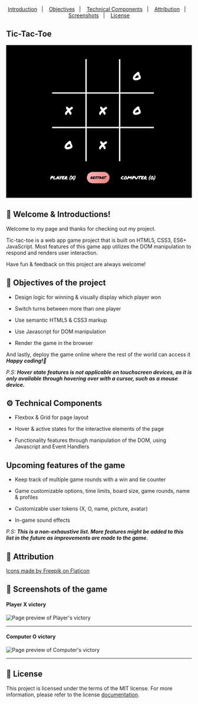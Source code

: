 <p align="center">
  <a href="#introduction">Introduction</a>&nbsp;&nbsp;&nbsp;|&nbsp;&nbsp;&nbsp;
  <a href="#objectives-of-the-project">Objectives</a>&nbsp;&nbsp;&nbsp;|&nbsp;&nbsp;&nbsp;
  <a href="#gear-technical-components">Technical Components</a>&nbsp;&nbsp;&nbsp;|&nbsp;&nbsp;&nbsp;
  <a href="#bookmark-attribution">Attribution</a>&nbsp;&nbsp;&nbsp;|&nbsp;&nbsp;&nbsp;
  <a href="#camera_flash-screenshots-of-responsive-design">Screenshots</a>&nbsp;&nbsp;&nbsp;|&nbsp;&nbsp;&nbsp;
  <a href="#memo-license">License</a>
</p>

## Tic-Tac-Toe

![Design preview of Tic-tac-toe game](images/screenshots/Tic-tac-toe_game_board.png)

## 👋 Welcome & Introductions!

Welcome to my page and thanks for checking out my project.

Tic-tac-toe is a web app game project that is built on HTML5, CSS3, ES6+ JavaScript. Most features of this game app utilizes the DOM manipulation to respond and renders user interaction.

Have fun & feedback on this project are always welcome!

## :pushpin: Objectives of the project

* Design logic for winning & visually display which player won

* Switch turns between more than one player

* Use semantic HTML5 & CSS3 markup

* Use Javascript for DOM manipulation

* Render the game in the browser

And lastly, deploy the game online where the rest of the world can access it  _**Happy coding!🚀**_

_P.S:_ _**Hover state features is not applicable on touchscreen devices, as it is only available through hovering over with a cursor, such as a mouse device.**_

## :gear: Technical Components

* Flexbox & Grid for page layout

* Hover & active states for the interactive elements of the page

* Functionality features through manipulation of the DOM, using Javascript and Event Handlers

## Upcoming features of the game

* Keep track of multiple game rounds with a win and tie counter

* Game customizable options, time limits, board size, game rounds, name & profiles

* Customizable user tokens (X, O, name, picture, avatar)

* In-game sound effects

_P.S:_ _**This is a non-exhaustive list. More features might be added to this list in the future as improvements are made to the game.**_

## :bookmark: Attribution

[Icons made by Freepik on Flaticon](https://www.flaticon.com/authors/freepik"/ "Flaticon.com")

## :camera_flash: Screenshots of the game

#### Player X victory
![Page preview of Player's victory](/screenshots/Player-X_wins.png)
<hr />

#### Computer O victory
![Page preview of Computer's victory](./screenshots/Computer-Y_wins.png)
<hr />

## :memo: License
This project is licensed under the terms of the MIT license. For more information, please refer to the license [documentation](LICENSE.md).